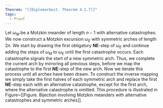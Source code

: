 ```yaml
---
Theorem: "[[Diplomarbeit. Theorem 4.1.7]]"
tags:
  - Proof
---
```


Let $\omega_M$ be a Motzkin meander of length $n-1$ with alternative catastrophes. We now construct a Motzkin excursion $\omega_E$ with symmetric arches of length $2n$. We start by drawing the first obligatory **NE**-step of $\omega_E$ and continue adding the steps of $\omega_M$ to $\omega_E$ until the first catastrophe occurs. Each catastrophe signals the start of a new symmetric arch. Thus, we complete the current arch by mirroring all previous steps, before we map the catastrophe to the first **NE**-step of the new arch.
Now we iterate this process until all arches have been drawn.
To construct the inverse mapping we simply take the first halves of each symmetric arch and replace the first **NE**-step each with an alternative catastrophe, except for the first arch, where the alternative catastrophe is omitted. This procedure is illustrated in Figure~[[Figure. Bijection involving Motzkin meanders with alternative catastrophes and symmetric arches]].
